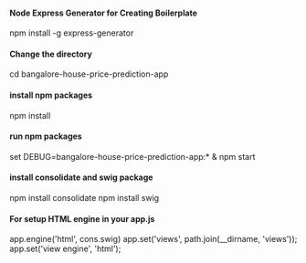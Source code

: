 #### Node Express Generator for Creating Boilerplate
npm install -g express-generator
#### Change the directory
cd bangalore-house-price-prediction-app
#### install npm packages
npm install
#### run npm packages
set DEBUG=bangalore-house-price-prediction-app:* & npm start

#### install consolidate and swig package
npm install consolidate
npm install swig

#### For setup HTML engine in your app.js
app.engine('html', cons.swig)
app.set('views', path.join(__dirname, 'views'));
app.set('view engine', 'html');
